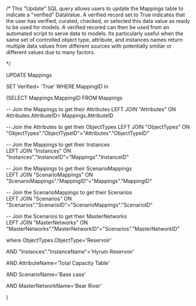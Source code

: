 /*
This "Update" SQL query allows users to update the Mappings table to indicate a "verified" DataValue. 
A verified record set to True indicates that the user has verified, curated, checked, or selected this 
data value as ready to be used for models. A verified recored can then be used from an automated script to 
serve data to models. Its particularly useful when the same set of controlled object type, attribute, and instances names 
return multiple data values from different sources with potentially smiliar or different values due to many factors.

*/

UPDATE Mappings 

SET Verified= 'True'
WHERE  MappingID in

(SELECT Mappings.MappingID FROM Mappings

-- Join the Mappings to get their Attributes
LEFT JOIN "Attributes"
ON Attributes.AttributeID= Mappings.AttributeID

-- Join the Attributes to get their ObjectTypes
LEFT JOIN  "ObjectTypes"
ON "ObjectTypes"."ObjectTypeID"="Attributes"."ObjectTypeID"

-- Join the Mappings to get their Instances   
LEFT JOIN "Instances" 
ON "Instances"."InstanceID"="Mappings"."InstanceID"

-- Join the Mappings to get their ScenarioMappings   
LEFT JOIN "ScenarioMappings"
ON "ScenarioMappings"."MappingID"="Mappings"."MappingID"

-- Join the ScenarioMappings to get their Scenarios   
LEFT JOIN "Scenarios"
ON "Scenarios"."ScenarioID"="ScenarioMappings"."ScenarioID"

-- Join the Scenarios to get their MasterNetworks   
LEFT JOIN "MasterNetworks" 
ON "MasterNetworks"."MasterNetworkID"="Scenarios"."MasterNetworkID"

where 
ObjectTypes.ObjectType='Reservoir'  

AND "Instances"."InstanceName"='Hyrum Reservoir'  

AND AttributeName='Total Capacity Table'

AND ScenarioName='Base case'

AND MasterNetworkName='Bear River'


)
